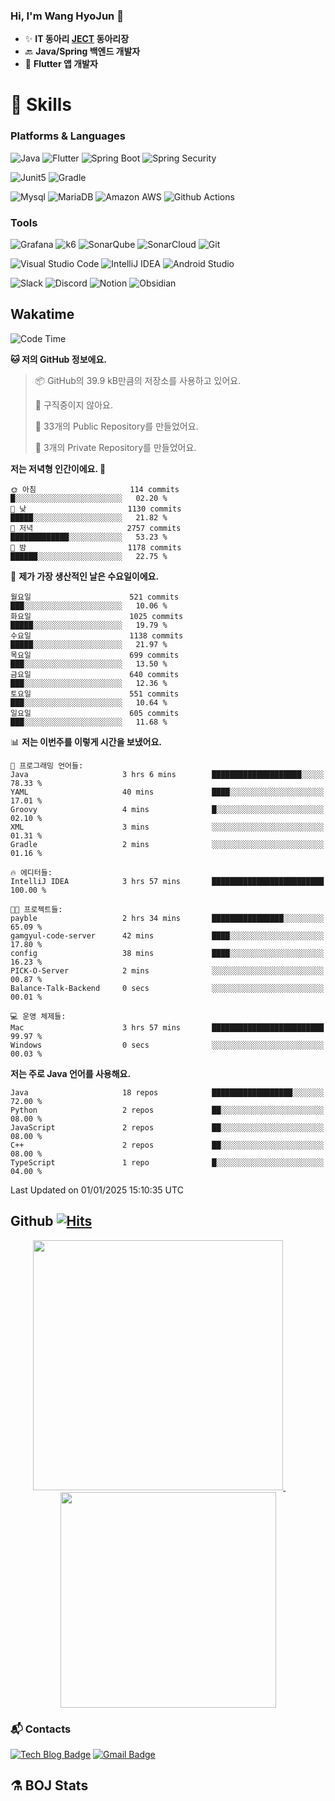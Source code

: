 ### Hi, I'm Wang HyoJun 👋
- ✨ **IT 동아리 [JECT](https://github.com/JECT-Study) 동아리장** </br>
- 🔙 **Java/Spring 백엔드 개발자** </br>
- 📲 **Flutter 앱 개발자** </br>

# 💪 Skills
### Platforms & Languages
![Java](https://img.shields.io/badge/Java-007396.svg?&style=for-the-badge&logo=Java&logoColor=white)
![Flutter](https://img.shields.io/badge/Flutter-02569B.svg?&style=for-the-badge&logo=flutter&logoColor=white)
![Spring Boot](https://img.shields.io/badge/springboot-6DB33F?style=for-the-badge&logo=springboot&logoColor=white)
![Spring Security](https://img.shields.io/badge/spring_security-6DB33F?style=for-the-badge&logo=springsecurity&logoColor=white)


![Junit5](https://img.shields.io/badge/Junit5-25A162?style=for-the-badge&logo=junit5&logoColor=white)
![Gradle](https://img.shields.io/badge/gradle-02303A?style=for-the-badge&logo=gradle&logoColor=white)

![Mysql](https://img.shields.io/badge/mysql-4479A1?style=for-the-badge&logo=mysql&logoColor=white)
![MariaDB](https://img.shields.io/badge/mariaDB-003545?style=for-the-badge&logo=mariaDB&logoColor=white)
![Amazon AWS](https://img.shields.io/badge/AWS-232F3E?style=for-the-badge&logo=amazonwebservices&logoColor=white)
![Github Actions](https://img.shields.io/badge/github_actions-2088FF?style=for-the-badge&logo=githubactions&logoColor=white)

### Tools
![Grafana](https://img.shields.io/badge/Grafana-F46800?style=for-the-badge&logo=grafana&logoColor=white)
![k6](https://img.shields.io/badge/k6-7D64FF?style=for-the-badge&logo=k6&logoColor=white)
![SonarQube](https://img.shields.io/badge/SonarQube-4E9BCD?style=for-the-badge&logo=sonarqube&logoColor=white)
![SonarCloud](https://img.shields.io/badge/SonarCloud-F3702A?style=for-the-badge&logo=sonarcloud&logoColor=white)
![Git](https://img.shields.io/badge/Git-F05032.svg?&style=for-the-badge&logo=Git&logoColor=white)

![Visual Studio Code](https://img.shields.io/badge/Visual%20Studio%20Code-007ACC.svg?&style=for-the-badge&logo=Visual%20Studio%20Code&logoColor=white)
![IntelliJ IDEA](https://img.shields.io/badge/IntelliJ%20IDEA-000000.svg?&style=for-the-badge&logo=IntelliJ%20IDEA&logoColor=white)
![Android Studio](https://img.shields.io/badge/Android_Studio-3DDC84?&style=for-the-badge&logo=androidstudio&logoColor=white)

![Slack](https://img.shields.io/badge/Slack-4A154B?style=for-the-badge&logo=slack&logoColor=white)
![Discord](https://img.shields.io/badge/Discord-5865F2?style=for-the-badge&logo=discord&logoColor=white)
![Notion](https://img.shields.io/badge/Notion-000000.svg?&style=for-the-badge&logo=Notion&logoColor=white)
![Obsidian](https://img.shields.io/badge/Obsidian-7C3AED.svg?&style=for-the-badge&logo=Obsidian&logoColor=white)
</br>

## Wakatime
<!--START_SECTION:waka-->
![Code Time](http://img.shields.io/badge/Code%20Time-315%20hrs%2053%20mins-blue)

**🐱 저의 GitHub 정보에요.** 

> 📦 GitHub의 39.9 kB만큼의 저장소를 사용하고 있어요. 
 > 
> 🚫 구직중이지 않아요.
 > 
> 📜 33개의 Public Repository를 만들었어요. 
 > 
> 🔑 3개의 Private Repository를 만들었어요. 
 > 
**저는 저녁형 인간이에요. 🦉** 

```text
🌞 아침                     114 commits         █░░░░░░░░░░░░░░░░░░░░░░░░   02.20 % 
🌆 낮　                     1130 commits        █████░░░░░░░░░░░░░░░░░░░░   21.82 % 
🌃 저녁                     2757 commits        █████████████░░░░░░░░░░░░   53.23 % 
🌙 밤　                     1178 commits        ██████░░░░░░░░░░░░░░░░░░░   22.75 % 
```
📅 **제가 가장 생산적인 날은 수요일이에요.** 

```text
월요일                      521 commits         ███░░░░░░░░░░░░░░░░░░░░░░   10.06 % 
화요일                      1025 commits        █████░░░░░░░░░░░░░░░░░░░░   19.79 % 
수요일                      1138 commits        █████░░░░░░░░░░░░░░░░░░░░   21.97 % 
목요일                      699 commits         ███░░░░░░░░░░░░░░░░░░░░░░   13.50 % 
금요일                      640 commits         ███░░░░░░░░░░░░░░░░░░░░░░   12.36 % 
토요일                      551 commits         ███░░░░░░░░░░░░░░░░░░░░░░   10.64 % 
일요일                      605 commits         ███░░░░░░░░░░░░░░░░░░░░░░   11.68 % 
```


📊 **저는 이번주를 이렇게 시간을 보냈어요.** 

```text
💬 프로그래밍 언어들: 
Java                     3 hrs 6 mins        ████████████████████░░░░░   78.33 % 
YAML                     40 mins             ████░░░░░░░░░░░░░░░░░░░░░   17.01 % 
Groovy                   4 mins              █░░░░░░░░░░░░░░░░░░░░░░░░   02.10 % 
XML                      3 mins              ░░░░░░░░░░░░░░░░░░░░░░░░░   01.31 % 
Gradle                   2 mins              ░░░░░░░░░░░░░░░░░░░░░░░░░   01.16 % 

🔥 에디터들: 
IntelliJ IDEA            3 hrs 57 mins       █████████████████████████   100.00 % 

🐱‍💻 프로젝트들: 
payble                   2 hrs 34 mins       ████████████████░░░░░░░░░   65.09 % 
gamgyul-code-server      42 mins             ████░░░░░░░░░░░░░░░░░░░░░   17.80 % 
config                   38 mins             ████░░░░░░░░░░░░░░░░░░░░░   16.23 % 
PICK-O-Server            2 mins              ░░░░░░░░░░░░░░░░░░░░░░░░░   00.87 % 
Balance-Talk-Backend     0 secs              ░░░░░░░░░░░░░░░░░░░░░░░░░   00.01 % 

💻 운영 체제들: 
Mac                      3 hrs 57 mins       █████████████████████████   99.97 % 
Windows                  0 secs              ░░░░░░░░░░░░░░░░░░░░░░░░░   00.03 % 
```

**저는 주로 Java 언어를 사용해요.** 

```text
Java                     18 repos            ██████████████████░░░░░░░   72.00 % 
Python                   2 repos             ██░░░░░░░░░░░░░░░░░░░░░░░   08.00 % 
JavaScript               2 repos             ██░░░░░░░░░░░░░░░░░░░░░░░   08.00 % 
C++                      2 repos             ██░░░░░░░░░░░░░░░░░░░░░░░   08.00 % 
TypeScript               1 repo              █░░░░░░░░░░░░░░░░░░░░░░░░   04.00 % 
```




 Last Updated on 01/01/2025 15:10:35 UTC
<!--END_SECTION:waka-->

## Github [![Hits](https://hits.seeyoufarm.com/api/count/incr/badge.svg?url=https%3A%2F%2Fgithub.com%2Fgywns0417%2Fhit-counter&count_bg=%239AEB68&title_bg=%23B1D1F7&icon=&icon_color=%23E7E7E7&title=hits&edge_flat=false)](https://hits.seeyoufarm.com)

<p align="center">
  <a href="https://github.com/gywns0417">
    <img src="https://github-readme-stats.vercel.app/api?username=gywns0417&show_icons=true&theme=catppuccin_latte" width="400" style="max-width:100%;" />
  </a>
  &nbsp;
  &nbsp;
  &nbsp;
  &nbsp;
  <a href="https://github.com/gywns0417">
    <img src="https://github-readme-stats.vercel.app/api/top-langs/?username=gywns0417&layout=compact&show_icons=true&show_owner=true&theme=nord" width="345" style="max-width:100%;"/>
  </a>
</p>


### :mailbox_with_mail: Contacts
[![Tech Blog Badge](http://img.shields.io/badge/-Tech%20blog-black?style=flat-square&logo=github&link=https://king-dev.tistory.com/)](https://king.tistory.com/)
[![Gmail Badge](https://img.shields.io/badge/Gmail-d14836?style=flat-square&logo=Gmail&logoColor=white&link=mailto:gywns0417@gmail.com)](mailto:gywns0417@gmail.com)

## ⚗️ BOJ Stats

<!--[![Solved.ac Profile](http://mazassumnida.wtf/api/v2/generate_badge?boj=gywns0417)](https://solved.ac/gywns0417/)

